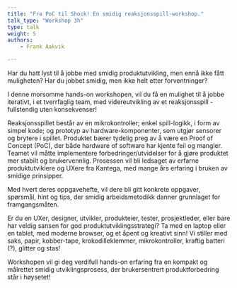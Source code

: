 ```yaml
---
title: "Fra PoC til Shock! En smidig reaksjonsspill-workshop."
talk_type: "Workshop 3h"
type: talk
weight: 5
authors:
    - Frank Aakvik

---
```

Har du hatt lyst til å jobbe med smidig produktutvikling, men ennå ikke fått muligheten? Har du jobbet smidig, men ikke helt etter forventninger?

I denne morsomme hands-on workshopen, vil du få en mulighet til å jobbe iterativt, i et tverrfaglig team, med videreutvikling av et reaksjonsspill - fullstendig uten konsekvenser!

Reaksjonsspillet består av en mikrokontroller; enkel spill-logikk, i form av simpel kode; og prototyp av hardware-komponenter, som utgjør sensorer og brytere i spillet. Produktet bærer tydelig preg av å være en Proof of Concept (PoC), der både hardware of software har kjente feil og mangler. Teamet vil måtte implementere forbedringer/utvidelser for å gjøre produktet mer stabilt og brukervennlig. Prosessen vil bli ledsaget av erfarne produktutviklere og UXere fra Kantega, med mange års erfaring i bruken av smidige prinsipper.

Med hvert deres oppgavehefte, vil dere bli gitt konkrete oppgaver, spørsmål, hint og tips, der smidig arbeidsmetodikk danner grunnlaget for framgangsmåten.

Er du en UXer, designer, utvikler, produkteier, tester, prosjektleder, eller bare har veldig sansen for god produktutviklingsstrategi? Ta med en laptop eller en tablet, med moderne browser, og et åpent og kreativt sinn! Vi stiller med saks, papir, kobber-tape, krokodilleklemmer, mikrokontroller, kraftig batteri (?), glitter og stas!

Workshopen vil gi deg verdifull hands-on erfaring fra en kompakt og målrettet smidig utviklingsprosess, der brukersentrert produktforbedring står i høysetet!
